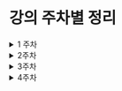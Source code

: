 # 강의 주차별 정리

<details> 
<summary> 1 주차</summary>
<div markdown="1">

## React를 배우는 이유
1. 많은 웹사이트들이 React를 사용하고 있다.
2. 페이스북이라는 거대 기업이 React를 지원하고 있다.
   - 무료로 React 를 사용할 수 있다.
3. 가장 큰 커뮤니티를 가지고 있다.
   - 많은 웹 개발자들이 사용하는 만큼 거대한 커뮤니티를 가지고 있다.
   - 한번 배워서 어디든지 쓸 수있다.

## React 기초
### Javascript VS React
1. React는 웹 페이지를 간단하게 상호작용하기 위해 만들어짐 
2. javascript는 웹브라우저에 하나의 기능을 추가 할 때 많은 과W정을 지나쳐야 한다.
  - 간단한 예제 (버튼 클릭시 얼마나 버튼을 클릭했는지를 화면에 텍스트로 보여주기)
    - React 로 작성한 파일 보기 [react]
    - Javascript 로 작성한 파일 보기 [js]

3. Javascript는 HTML에 있는 요소들을 수정하는 것이다.
4. React는 Javascript로 만든 요소를 번역하여 HTML에 넣는 것이다.
5. Javascript의 event listener을 React에서 property로 줄 수 있다.

   ```javascript
       // java script
       const button = document.getElementById("btn");
       button.addEventListener('click', () => - {console.log("I'm clicked!")})

      // React
      const btn = React.createElement("button",{
         onClick: () => console.log("I'm clicked!")
      },
      "Click me!" // content
      )
   ```
### JSX 문법은 JS의 확장판 같은 느낌이다.
1. JSX를 사용하면 훨씬 이해하기 쉽게 요소들을 생성할 수 있다.
2. HTML과 굉장히 비슷하지만 event listener 을 사용할 수 있다.
3. 요소안에 자식 요소들을 넣고 싶을 때 자식 요소들을 함수로 사용하면 자식요소로 추가가 가능하다.
   -  JSX 로 작성한 파일 [JSX]
   -  JSX 추가적 작성 파일 [JSX2]
### state
- State 파일 [State]
1. 값을 변경 시키는 방법
   - React 랜더는 값이 변경되는 부분만 업데이트 해줌
     -  오로지 바뀐 부분만 생성  ==> 효율적임
     -  일반 자바스크립트의 경우 노드 정보가 바뀔 때 마다 노드 트리를 처음부터 다시 생성
2. React.useState()
   - 인수로 반환하는 데이터의 초기값 설정
   - 반환값: (데이터, 데이터를 가공하는 함수)를 배열로 반환
   - 데이터를 가공하는 함수는 인수로 데이터를 바꾸고 리 랜더링 함
3. state를 이용한 간단한 프로잭트 만들기
   - 간단한 변환기 (분 -> 시 변환기, Km -> Miles 변환기)를 선택해서 화면에 보여주는 프로젝트
   - 프로젝트 파일 [State_project]
</div>
</details>
<details>
<summary> 2주차</summary>
<div markdown ="1">

# Props
- props 파일 [props]
## 정의
   - 부모 컴포넌트에서 자식 컴포넌트에 데이터를 보낼 수 있게 해주는 방법
   - 하나의 함수를 정의 하고 여러개의 컴포넌트를 다르게 줄 수 있음
   - state 와 props에 밀접환 관계 -> props가 변경 == state 변경
## props 사용
   - 컴포넌트에 속성을 추가한다.
   - 컴포넌트에 추가된 속성을 컴포넌트를 생성하는 함수의 인수(arguments)에 들어간다.
   - 컴포넌트의 속성값에 따라 다르게 적용할 수 있다.
   - 컴포넌트에 함술를 작성하면 그 함수는 event listener 가 아니라 단지 props가 된다
      ```
      // {text} == props.text
      // Header 인수로 컴포넌트의 속성이 들어온다.
      function Header({text}) {
         return (
            <h1>{text}</h1>
         );
      }
      function App() {
         return {
            // 두 개의 컴포넌트가 다르게 나온다
            <div>
               <Header text={"Hello"}/>
               <Header text={"Hi"}/>
            </div>
         }
      }
      ```
## React.memo()
   - props가 변경이 되면 re-rendering 된다.
   - props 값이 변경 되지 않을 때 그 컴포넌트가 re-rendering 되지 않게 한다.
   ```javascript
   function Btn() {/*Button component function*/}

   const memorizedBtn = React.memo(Btn); // Btn 컴포넌트를 기억
   function App {
      return (
         <memorizedBtn /*props change*/ /> // props가 변경 되었기 때문에 re-rendering 된다.
         <memorizedBtn /*props not change*/ /> // props가 변경되지 않기 때문에 re-rendering 되지 않는다.
      );
   }
   // 랜더링 하는 함수
   React.createRoot(root).render(<App />)
   ```
## prop.Types
   - 컴포넌트의 prop의 자료형을 지정할 수 있다.
   - isRequired 를 붙혀서 필수로 지정하게 할 수 있다.
## state와 props의 문제점
   - re rendering 될 때 마다 state와 props의 내용이 바뀌기 때문에 불필요한 랜더링이 발생한다.
   - 실제 내용은 바뀌지 않지만 랜더링이 발생한다.
   - 이를 해결하기 위해 React.memo()를 사용한다.
</div>
</details>

<details>
<summary> 3주차</summary>  
<div markdown ="1">

# useEffect
## 정의
- 컴포넌트가 랜더링 될 때 마다 실행되는 함수
- 컴포넌트가 랜더링 되지 않으면 실행되지 않는다.

## clean up function
- 컴포넌트가 삭제될 때 실행되는 함수
- 이 함수를 통해 언제 컴포넌트가 삭제되는 지 알 수 있다.
- 메모리 누수를 막기 위해 사용함
- 자주 사용되는 함수가 아니다.
## 사용법
- 컴포넌트가 생성될 때 마다 실행된다.
   ```javascript
   // useEffect(함수, [state])
   // 처음 랜더링 될 때만 실행
   useEffect(() => {
      console.log("rendering");
      // state가 변경되면 useEffect함수가 실행이 되고 재 실행 반환 함수가 직전에 실행된다.
      return () => console.log("destroyed"); // 컴포넌트가 삭제될 때 실행된다.
   }, []);
   ```
</div>
</details>

<details>
<summary> 4주차</summary>
<div markdown ="1">

# TO DO LIST APP
## 시작
-  2023-04-23
-  to do list App.js 파일 [to_do_list]

## 목표
- React를 이용한 간단한 To Do List App 만들기

## map()
- 배열의 각 요소에 함수를 적요한 결과를 모아 새로운 배열을 반환한다.
- 배열 요소의 수 만큼 매개변수로 받은 함수가 실행된다.
- 각 배열의 요소를를 HTML 태그요소를 반환 한다.

# Movie App
- 2023-04-27
- movie App.js 파일 [movie_App]

## 목표
- React를 이용한 간단한 Movie App 만들기
- 웹페이지 이동에 대해 배우기
## React 모듈화
- Movie 컴포넌트를 따로 만들어서 component 폴더에 저장
- router에 홈화면 Home 컴포넌트와 각 영화의 세부 정보를 나타내는 Detail 컴포넌트를 저장

## React Router
- React에서 페이지 이동을 할 수 있게 해주는 라이브러리
- react-router-dom 모듈을 사용한다.
- Route 컴포넌트는 path 속성으로 경로를 지정해 해당 컴포넌트를 랜더링 한다.
  - Home 컴포넌트는 "/" 경로로 지정
  - 경로를 지정할 때 지정할 경로 앞에 '/'를 붙인다. 에) "/about"
   ```javascript
   // path에 "/" 경로를 지정한 후 Home 컴포넌트를 랜더링 한다. 여기서 "/"은 홈화면을 의미한다.
   <Route path="/">
      <Home />
   </Route>
   // path에 about 결로를 지정한 후 About 컴포넌트를 랜더링 한다.
   <Route path="/about">
      <About />
   ```
- Link 컴포넌트는 to 속성으로 경로를 지정해 해당 경로로 이동한다.
  - Link 컴포넌트는 a 태그로 이루어져 있다.
  - a 태그는 href 속성으로 경로를 지정해 해당 경로로 이동한다.
  - a 태그는 페이지를 이동할 때마다 새로고침이 되어 페이지가 처음부터 다시 랜더링 된다.
  - Link 컴포넌트는 페이지를 이동할 때 새로고침이 되지 않는다. -> 효율적이다.
   ````javascript
   // to 속성에 이동할 경로를 지정한다.
   // 마치 HTML에 a 태그 처럼 사용 되지만 웹페이지가 새로 고침 되지 않는다. 
   <Link to="이동 경로">텍스트</Link>
   ````
## useParams()
- Route 컴포넌트의 path 속성에 지정한 경로에 매칭되는 컴포넌트를 랜더링 할 때
- Route path 경로에 :id를 넣으면 id를 변수로 받아 사용할 수 있다.
- useParams() 함수는 이 id를 받아서 사용할 수 있게 해준다.
- useParams() 함수는 객체를 반환한다.
- 객체의 key는 Route path 경로에 :id로 지정한 변수명이다. 즉 id가 된다.

   ````javascript
   // App.js 파일
   // id를 변수로 받아 사용한다.
   <Route path="/movie/:id">
      <Detail /> //Detail 컴포넌트로 이동
   </Route>

   // Detail.js 파일
   // useParams() 함수를 사용해 id를 받아온다.
   const { id } = useParams();

   // fetch 함수를 사용하여 id마다 다른 데이터를 받아온다.
   fetch(`https://yts.mx/api/v2/movie_details.json?movie_id=${id}`)
   ````
   ````
</div>
</details>

[react]: ./react_for_beginer/index.html
[js]: ./react_for_beginer/vanilla.html
[JSX]: ./react_for_beginer/JSX.html
[JSX2]: ./react_for_beginer/JSX_Two.html
[State]: ./react_for_beginer/State.html
[State_project]: ./react_project01/index.html
[props]: ./react_for_beginer/Props.html
[to_do_list]: ./to-do-list/src/App.js
[movie_App]: ./movie-app/src/App.js